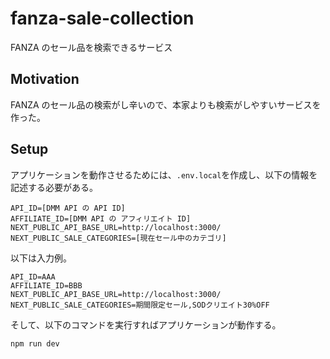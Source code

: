 # fanza-sale-collection

FANZA のセール品を検索できるサービス

## Motivation

FANZA のセール品の検索がし辛いので、本家よりも検索がしやすいサービスを作った。

## Setup

アプリケーションを動作させるためには、`.env.local`を作成し、以下の情報を記述する必要がある。

```
API_ID=[DMM API の API ID]
AFFILIATE_ID=[DMM API の アフィリエイト ID]
NEXT_PUBLIC_API_BASE_URL=http://localhost:3000/
NEXT_PUBLIC_SALE_CATEGORIES=[現在セール中のカテゴリ]
```

以下は入力例。

```
API_ID=AAA
AFFILIATE_ID=BBB
NEXT_PUBLIC_API_BASE_URL=http://localhost:3000/
NEXT_PUBLIC_SALE_CATEGORIES=期間限定セール,SODクリエイト30%OFF
```

そして、以下のコマンドを実行すればアプリケーションが動作する。

```
npm run dev
```
